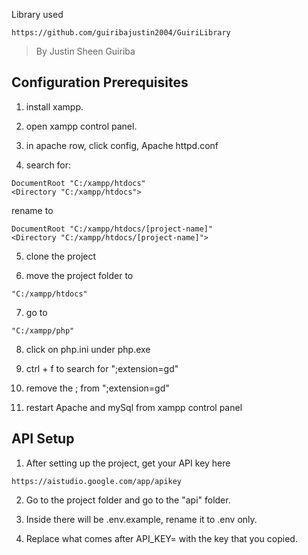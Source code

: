 Library used 

```
https://github.com/guiribajustin2004/GuiriLibrary
```
> By Justin Sheen Guiriba


## Configuration Prerequisites

1. install xampp.

2. open xampp control panel.

3. in apache row, click config, Apache httpd.conf

4. search for:
```
DocumentRoot "C:/xampp/htdocs"
<Directory "C:/xampp/htdocs">
```
rename to 
```
DocumentRoot "C:/xampp/htdocs/[project-name]"
<Directory "C:/xampp/htdocs/[project-name]">
```

5. clone the project

6. move the project folder to 
``` 
"C:/xampp/htdocs" 
```

7. go to 
```
"C:/xampp/php"
```

8. click on php.ini under php.exe

9. ctrl + f to search for ";extension=gd"

10. remove the ; from ";extension=gd"

11. restart Apache and mySql from xampp control panel


## API Setup

1. After setting up the project, get your API key here
```
https://aistudio.google.com/app/apikey
```

2. Go to the project folder and go to the "api" folder.

3. Inside there will be .env.example, rename it to .env only.

4. Replace what comes after API_KEY= with the key that you copied.

